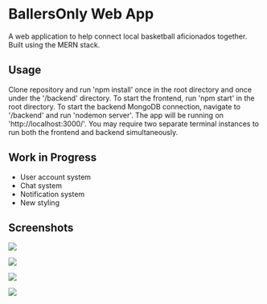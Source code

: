 # BallersOnly Web App
A web application to help connect local basketball aficionados together. Built using the MERN stack. 

## Usage 
Clone repository and run 'npm install' once in the root directory and once under the '/backend' directory. To start the frontend, run 'npm start' in the root directory. To start the backend MongoDB connection, navigate to '/backend' and run 'nodemon server'. The app will be running on 'http://localhost:3000/'. You may require two separate terminal instances to run both the frontend and backend simultaneously.

## Work in Progress
* User account system
* Chat system
* Notification system
* New styling

## Screenshots

![](example-images/chrome_HGChpB7QTh)

![](example-images/chrome_BFZjiEY8Dk)

![](example-images/chrome_u6ywJ8sMFI)

![](example-images/chrome_g10ybIgVeR)

